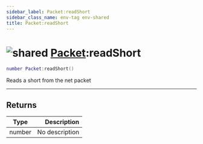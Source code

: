 ```yaml
---
sidebar_label: Packet:readShort
sidebar_class_name: env-tag env-shared
title: Packet:readShort
---
```


# <img src='/img/wiki/shared.png' alt='shared' data-tag='env-tag' /> [Packet](../packet/README.md):readShort

```lua
number Packet:readShort()
```

Reads a short from the net packet<br/>

-----------------
## Returns

| Type   | Description |
| ------ | ----------: |
| number | No description |
